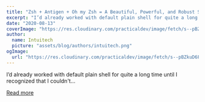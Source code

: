 ```yaml
---
title: "Zsh + Antigen + Oh my Zsh = A Beautiful, Powerful, and Robust Shell"
excerpt: "I’d already worked with default plain shell for quite a long time until I recognized that I couldn't..."
date: "2020-08-13"
coverImage: "https://res.cloudinary.com/practicaldev/image/fetch/s--pBZkuD6F--/c_imagga_scale,f_auto,fl_progressive,h_420,q_auto,w_1000/https://dev-to-uploads.s3.amazonaws.com/i/lupya7ukvkqae60sojfx.jpg"
author:
  name: Intuitech
  picture: "assets/blog/authors/intuitech.png"
ogImage:
  url: "https://res.cloudinary.com/practicaldev/image/fetch/s--pBZkuD6F--/c_imagga_scale,f_auto,fl_progressive,h_420,q_auto,w_1000/https://dev-to-uploads.s3.amazonaws.com/i/lupya7ukvkqae60sojfx.jpg"
---
```


I’d already worked with default plain shell for quite a long time until I recognized that I couldn't...

[Read more](https://dev.to/phuctm97/zsh-antigen-oh-my-zsh-a-beautiful-powerful-and-robust-shell-5da4)
